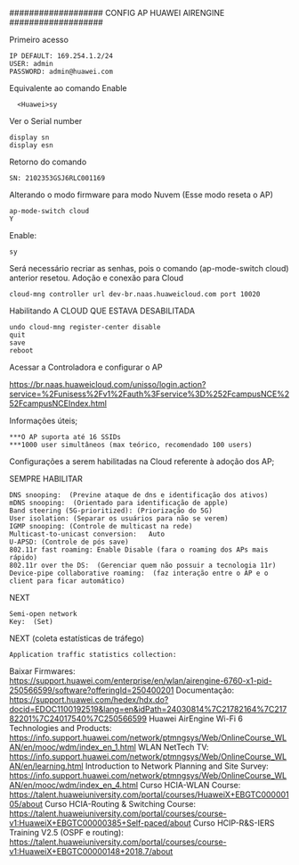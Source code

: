 ################### CONFIG AP HUAWEI AIRENGINE ###################

Primeiro acesso

    IP DEFAULT: 169.254.1.2/24   
    USER: admin   
    PASSWORD: admin@huawei.com     
 
Equivalente ao comando Enable   
      
      <Huawei>sy   

Ver o Serial number
   
    display sn   
    display esn  

Retorno do comando  
  
    SN: 2102353GSJ6RLC001169   
  
Alterando o modo firmware para modo Nuvem (Esse modo reseta o AP)
    
    ap-mode-switch cloud
    Y

Enable:

    sy

Será necessário recriar as senhas, pois o comando (ap-mode-switch cloud) anterior resetou.
Adoção e conexão para Cloud

    cloud-mng controller url dev-br.naas.huaweicloud.com port 10020

Habilitando A CLOUD QUE ESTAVA DESABILITADA

    undo cloud-mng register-center disable
    quit
    save
    reboot 

Acessar a Controladora e configurar o AP

   https://br.naas.huaweicloud.com/unisso/login.action?service=%2Funisess%2Fv1%2Fauth%3Fservice%3D%252FcampusNCE%252FcampusNCEIndex.html

  Informações úteis;
  
    ***O AP suporta até 16 SSIDs
    ***1000 user simultâneos (max teórico, recomendado 100 users)

Configurações a serem habilitadas na Cloud referente à adoção dos AP;

SEMPRE HABILITAR  

    DNS snooping:  (Previne ataque de dns e identificação dos ativos)   
    mDNS snooping:  (Orientado para identificação de apple)  
    Band steering (5G-prioritized): (Priorização do 5G)   
    User isolation: (Separar os usuários para não se verem)   
    IGMP snooping: (Controle de multicast na rede)   
    Multicast-to-unicast conversion:   Auto   
    U-APSD: (Controle de pós save)    
    802.11r fast roaming: Enable Disable (fara o roaming dos APs mais rápido)   
    802.11r over the DS:  (Gerenciar quem não possuir a tecnologia 11r)    
    Device-pipe collaborative roaming:  (faz interação entre o AP e o client para ficar automático)   

NEXT 

    Semi-open network   
    Key:  (Set)    

NEXT (coleta estatísticas de tráfego)    

    Application traffic statistics collection:   
 
Baixar Firmwares: https://support.huawei.com/enterprise/en/wlan/airengine-6760-x1-pid-250566599/software?offeringId=250400201
Documentação: https://support.huawei.com/hedex/hdx.do?docid=EDOC1100192519&lang=en&idPath=24030814%7C21782164%7C21782201%7C24017540%7C250566599
Huawei AirEngine Wi-Fi 6 Technologies and Products: https://info.support.huawei.com/network/ptmngsys/Web/OnlineCourse_WLAN/en/mooc/wdm/index_en_1.html
WLAN NetTech TV: https://info.support.huawei.com/network/ptmngsys/Web/OnlineCourse_WLAN/en/learning.html
Introduction to Network Planning and Site Survey: https://info.support.huawei.com/network/ptmngsys/Web/OnlineCourse_WLAN/en/mooc/wdm/index_en_4.html
Curso HCIA-WLAN Course: https://talent.huaweiuniversity.com/portal/courses/HuaweiX+EBGTC00000105/about
Curso HCIA-Routing & Switching Course: https://talent.huaweiuniversity.com/portal/courses/course-v1:HuaweiX+EBGTC00000385+Self-paced/about
Curso HCIP-R&S-IERS Training V2.5 (OSPF e routing): https://talent.huaweiuniversity.com/portal/courses/course-v1:HuaweiX+EBGTC00000148+2018.7/about


  

